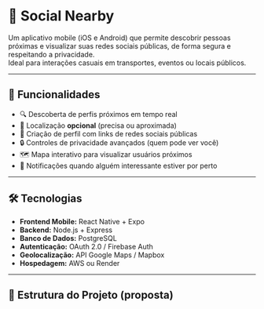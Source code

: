 # 📱 Social Nearby

Um aplicativo mobile (iOS e Android) que permite descobrir pessoas próximas e visualizar suas redes sociais públicas, de forma segura e respeitando a privacidade.  
Ideal para interações casuais em transportes, eventos ou locais públicos.  

---

## 🚀 Funcionalidades

- 🔍 Descoberta de perfis próximos em tempo real  
- 📍 Localização **opcional** (precisa ou aproximada)  
- 👤 Criação de perfil com links de redes sociais públicas  
- 🔒 Controles de privacidade avançados (quem pode ver você)  
- 🗺️ Mapa interativo para visualizar usuários próximos  
- 📲 Notificações quando alguém interessante estiver por perto  

---

## 🛠️ Tecnologias

- **Frontend Mobile:** React Native + Expo  
- **Backend:** Node.js + Express  
- **Banco de Dados:** PostgreSQL  
- **Autenticação:** OAuth 2.0 / Firebase Auth  
- **Geolocalização:** API Google Maps / Mapbox  
- **Hospedagem:** AWS ou Render  

---

## 📂 Estrutura do Projeto (proposta)

